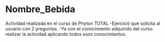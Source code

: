 # Nombre_Bebida
Actividad realizada en el curso de Phyton TOTAL 
-Ejercició que solicita al usuario con 2 preguntas.
-Ya con el conocimiento adquirido del curso realizar la actividad aplicando todos esos conocimientos.
